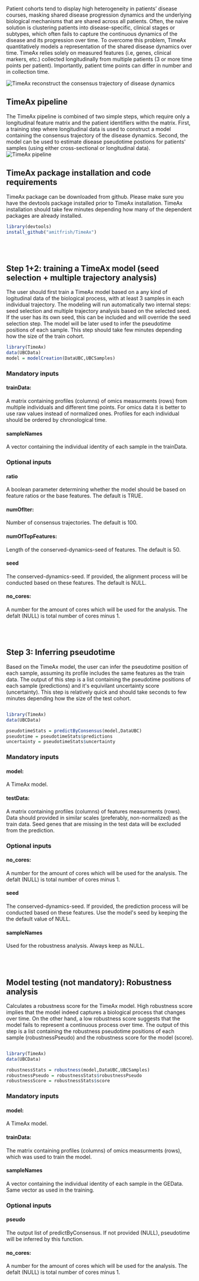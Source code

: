 Patient cohorts tend to display high heterogeneity in patients’ disease courses, masking shared disease progression dynamics and the underlying biological mechanisms that are shared across all patients. Often, the naive solution is clustering patients into disease-specific, clinical stages or subtypes, which often fails to capture the continuous dynamics of the disease and its progression over time. To overcome this problem, TimeAx quantitatively models a representation of the shared disease dynamics over time. TimeAx relies solely on measured features (i.e, genes, clinical markers, etc.) collected longitudinally from multiple patients (3 or more time points per patient). Importantly, patient time points can differ in number and in collection time.

![TimeAx reconstruct the consensus trajectory of disease dynamics](images/concept.png)

## TimeAx pipeline
The TimeAx pipeline is combined of two simple steps, which require only a longitudinal feature matrix and the patient identifiers withn the matrix. First, a training step where longitudinal data is used to construct a model containing the consensus trajectory of the disease dynamics. Second, the model can be used to estimate disease pseudotime postions for patients' samples (using either cross-sectional or longitudinal data).
![TimeAx pipeline](images/pipeline.png)

## TimeAx package installation and code requirements
TimeAx package can be downloaded from github. Please make sure you have the devtools package installed prior to TimeAx installation. TimeAx installation should take few minutes depending how many of the dependent packages are already installed. 

```R
library(devtools)
install_github("amitfrish/TimeAx")
```

<br /><br />
## Step 1+2: training a TimeAx model (seed selection + multiple trajectory analysis)
The user should first train a TimeAx model based on a any kind of logitudinal data of the biological process, with at least 3 samples in each individual trajectory. The modeling will run automatically two internal steps: seed selection and multiple trajectory analysis based on the selected seed. If the user has its own seed, this can be included and will override the seed selection step. The model will be later used to infer the pseudotime positions of each sample. This step should take few minutes depending how the size of the train cohort.

```R
library(TimeAx)
data(UBCData)
model = modelCreation(DataUBC,UBCSamples)
```

### Mandatory inputs
#### trainData: 
A matrix containing profiles (columns) of omics measurments (rows) from multiple individuals and different time points. For omics data it is better to use raw values instead of normalized ones. Profiles for each individual should be ordered by chronological time.
#### sampleNames 
A vector containing the individual identity of each sample in the trainData.

### Optional inputs
#### ratio 
A boolean parameter determining whether the model should be based on feature ratios or the base features. The default is TRUE.
#### numOfIter: 
Number of consensus trajectories. The default is 100.
#### numOfTopFeatures: 
Length of the conserved-dynamics-seed of features. The default is 50.
#### seed
The conserved-dynamics-seed. If provided, the alignment process will be conducted based on these features. The default is NULL.
#### no_cores:
A number for the amount of cores which will be used for the analysis. The defalt (NULL) is total number of cores minus 1.

<br /><br />
## Step 3: Inferring pseudotime
Based on the TimeAx model, the user can infer the pseudotime position of each sample, assuming its profile includes the same features as the train data. The output of this step is a list containing the pseudotime positions of each sample (predictions) and it's equivilant uncertainty score (uncertainty). This step is relatively quick and should take seconds to few minutes depending how the size of the test cohort.

```R

library(TimeAx)
data(UBCData)

pseudotimeStats = predictByConsensus(model,DataUBC)
pseudotime = pseudotimeStats$predictions
uncertainty = pseudotimeStats$uncertainty

```
### Mandatory inputs
#### model:
A TimeAx model.
#### testData: 
A matrix containing profiles (columns) of features measurments (rows). Data should provided in similar scales (preferably, non-normalized) as the train data. Seed genes that are missing in the test data will be excluded from the prediction.


### Optional inputs
#### no_cores:
A number for the amount of cores which will be used for the analysis. The defalt (NULL) is total number of cores minus 1.
#### seed
The conserved-dynamics-seed. If provided, the prediction process will be conducted based on these features. Use the model's seed by keeping the the default value of NULL.
#### sampleNames 
Used for the robustness analysis. Always keep as NULL.

<br /><br />
## Model testing (not mandatory): Robustness analysis
Calculates a robustness score for the TimeAx model. High robustness score implies that the model indeed captures a biological process that changes over time. On the other hand, a low robustness score suggests that the model fails to represent a continuous process over time. The output of this step is a list containing the robustness pseudotime positions of each sample (robustnessPseudo) and the robustness score for the model (score).

```R

library(TimeAx)
data(UBCData)

robustnessStats = robustness(model,DataUBC,UBCSamples)
robustnessPseudo = robustnessStats$robustnessPseudo
robustnessScore = robustnessStats$score

```

### Mandatory inputs
#### model:
A TimeAx model.
#### trainData: 
The matrix containing profiles (columns) of omics measurments (rows), which was used to train the model.
#### sampleNames 
A vector containing the individual identity of each sample in the GEData. Same vector as used in the training.


### Optional inputs
#### pseudo
The output list of predictByConsensus. If not provided (NULL), pseudotime will be inferred by this function.
#### no_cores:
A number for the amount of cores which will be used for the analysis. The defalt (NULL) is total number of cores minus 1.



